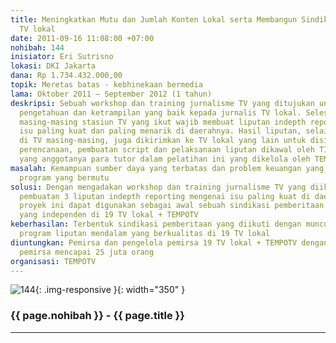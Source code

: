 ```yaml
---
title: Meningkatkan Mutu dan Jumlah Konten Lokal serta Membangun Sindikasi Siaran
  TV lokal
date: 2011-09-16 11:08:00 +07:00
nohibah: 144
inisiator: Eri Sutrisno
lokasi: DKI Jakarta
dana: Rp 1.734.432.000,00
topik: Meretas batas - kebhinekaan bermedia
lama: Oktober 2011 – September 2012 (1 tahun)
deskripsi: Sebuah workshop dan training jurnalisme TV yang ditujukan untuk memeberikan
  pengetahuan dan ketrampilan yang baik kepada jurnalis TV lokal. Selesai training,
  masing-masing stasiun TV yang ikut wajib membuat liputan indepth reporting tentang
  isu paling kuat dan paling menarik di daerahnya. Hasil liputan, selain disiarkan
  di TV masing-masing, juga dikirimkan ke TV lokal yang lain untuk disiarkan. Selama
  perencanaan, pembuatan script dan pelaksanaan liputan dikawal oleh TIM supervisi
  yang anggotanya para tutor dalam pelatihan ini yang dikelola oleh TEMPOTV
masalah: Kemampuan sumber daya yang terbatas dan problem keuangan yang tak mampu mendukung
  program yang bermutu
solusi: Dengan mengadakan workshop dan training jurnalisme TV yang diikuti dengan
  pembuatan 3 liputan indepth reporting mengenai isu paling kuat di daerahnya. Diharapkan
  proyek ini dapat digunakan sebagai awal sebuah sindikasi pemberitaan konten lokal
  yang independen di 19 TV lokal + TEMPOTV
keberhasilan: Terbentuk sindikasi pemberitaan yang diikuti dengan munculnya 60 episode
  program liputan mendalam yang berkualitas di 19 TV lokal
diuntungkan: Pemirsa dan pengelola pemirsa 19 TV lokal + TEMPOTV dengan perkiraan
  pemirsa mencapai 25 juta orang
organisasi: TEMPOTV
---
```


![144](/static/img/hibahcmb/144.png){: .img-responsive }{: width="350" }

### {{ page.nohibah }} - {{ page.title }}

---
